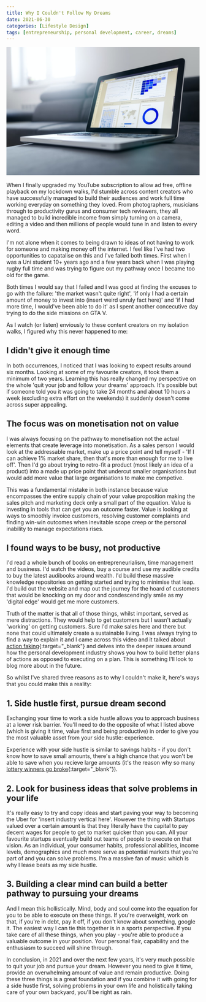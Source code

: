 ```yaml
---
title: Why I Couldn't Follow My Dreams
date: 2021-06-30
categories: [Lifestyle Design]
tags: [entrepreneurship, personal development, career, dreams]
---
```


![Growth Graph](/assets/img/graphs.jpeg)

When I finally upgraded my YouTube subscription to allow ad free, offline playback on my lockdown walks, I'd stumble across content creators who have successfully managed to build their audiences and work full time working everyday on something they loved. From photographers, musicians through to productivity gurus and consumer tech reviewers, they all managed to build incredible income from simply turning on a camera, editing a video and then millions of people would tune in and listen to every word.

I'm not alone when it comes to being drawn to ideas of not having to work for someone and making money off the internet. I feel like I've had two opportunities to capatalise on this and I've failed both times. First when I was a Uni student 10+ years ago and a few years back when I was playing rugby full time and was trying to figure out my pathway once I became too old for the game. 

Both times I would say that I failed and I was good at finding the excuses to go with the failure: 'the market wasn't quite right', 'if only I had a certain amount of money to invest into (insert weird unruly fact here)' and 'if I had more time, I would've been able to do it' as I spent another concecutive day trying to do the side missions on GTA V.

As I watch (or listen) enviously to these content creators on my isolation walks, I figured why this never happened to me:

## I didn't give it enough time

In both occurrences, I noticed that I was looking to expect results around six months. Looking at some of my favourite creators, it took them a minimum of two years. Learning this has really changed my perspective on the whole 'quit your job and follow your dreams' approach. It's possible but if someone told you it was going to take 24 months and about 10 hours a week (excluding extra effort on the weekends) it suddenly doesn't come across super appealing.

## The focus was on monetisation not on value

I was always focusing on the pathway to monetisation not the actual elements that create leverage into monetisation. As a sales person I would look at the addressable market, make up a price point and tell myself - 'If I can achieve 1% market share, then that's more than enough for me to live off'. Then I'd go about trying to retro-fit a product (most likely an idea of a product) into a made up price point that undercut smaller organisations but would add more value that large organisations to make me competive. 

This was a fundamental mistake in both instance because value encompasses the entire supply chain of your value proposition making the sales pitch and marketing deck only a small part of the equation. Value is investing in tools that can get you an outcome faster. Value is looking at ways to smoothly invoice customers, resolving customer complaints and finding win-win outcomes when inevitable scope creep or the personal inability to manage expectations rises.

## I found ways to be busy, not productive

I'd read a whole bunch of books on entrepreneurialism, time management and business. I'd watch the videos, buy a course and use my audible credits to buy the latest audibooks around wealth. I'd build these massive knowledge repositories on getting started and trying to minimise that leap. I'd build out the website and map out the journey for the hoard of customers that would be knocking on my door and condescendingly smile as my 'digital edge' would get me more customers.

Truth of the matter is that all of those things, whilst important, served as mere distractions. They would help to get customers but I wasn't actually 'working' on getting customers. Sure I'd make sales here and there but none that could ultimately create a sustainable living. I was always trying to find a way to explain it and I came across this video and it talked about [action faking](https://youtu.be/dmLTLkCBSN8?t=370){:target="_blank"} and delves into the deeper issues around how the personal development industry shows you how to build better plans of actions as opposed to executing on a plan. This is something I'll look to blog more about in the future.

So whilst I've shared three reasons as to why I couldn't make it, here's ways that you could make this a reality:

## 1. Side hustle first, pursue dream second

Exchanging your time to work a side hustle allows you to approach business at a lower risk barrier. You'll need to do the opposite of what I listed above (which is giving it time, value first and being productive) in order to give you the most valuable asset from your side hustle: experience.

Experience with your side hustle is similar to savings habits - if you don't know how to save small amounts, there's a high chance that you won't be able to save when you recieve large amounts (it's the reason why so many [lottery winners go broke](https://www.cnbc.com/2017/08/25/heres-why-lottery-winners-go-broke.html){:target="_blank"}).

## 2. Look for business ideas that solve problems in your life

It's really easy to try and copy ideas and start paving your way to becoming the Uber for 'insert industry vertical here'. However the thing with Startups valued over a certain amount is that they literally have the capital to pay decent wages for people to get to market quicker than you can. All your favourite startups eventually build out teams of people to execute on that vision. As an individual, your consumer habits, professional abilities, income levels, demographics and much more serve as potential markets that you're part of and you can solve problems. I'm a massive fan of music which is why I lease beats as my side hustle.

## 3. Building a clear mind can build a better pathway to pursuing your dreams

And I mean this hollistically. Mind, body and soul come into the equation for you to be able to execute on these things. If you're overweight, work on that, if you're in debt, pay it off, if you don't know about something, google it. The easiest way I can tie this together is in a sports perspective. If you take care of all these things, when you play - you're able to produce a valuable outcome in your position. Your personal flair, capability and the enthusiasm to succeed will shine through.

In conclusion, in 2021 and over the next few years, it's very much possible to quit your job and pursue your dream. However you need to give it time, provide an overwhelming amount of value and remain productive. Doing these three things is a great foundation and if you combine it with going for a side hustle first, solving problems in your own life and holistically taking care of your own backyard, you'll be right as rain. 
